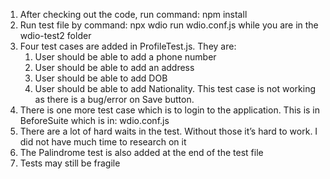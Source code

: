 1.	After checking out the code, run command: npm install
2.	Run test file by command: npx wdio run wdio.conf.js while you are in the wdio-test2 folder
3.	Four test cases are added in ProfileTest.js. They are:
    1.	User should be able to add a phone number
    2.	User should be able to add an address
    3.	User should be able to add DOB
    4.	User should be able to add Nationality. This test case is not working as there is a bug/error on Save button. 
4.	There is one more test case which is to login to the application. This is in BeforeSuite which is in: wdio.conf.js
5.	There are a lot of hard waits in the test. Without those it’s hard to work. I did not have much time to research on it
6.	The Palindrome test is also added at the end of the test file
7. Tests may still be fragile


